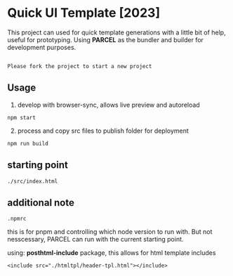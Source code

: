 # Quick UI Template [2023]
This project can used for quick template generations with a little bit of help, useful for prototyping.
Using **PARCEL** as the bundler and builder for development purposes.

```

Please fork the project to start a new project

```

## Usage
1. develop with browser-sync, allows live preview and autoreload 
```
npm start
```

2. process and copy src files to publish folder for deployment
```
npm run build
```

## starting point
```
./src/index.html
```

## additional note
```
.npmrc
```
this is for pnpm and controlling which node version to run with. But not nesscessary, PARCEL can run with the current starting point.

using: **posthtml-include** package, this allows for html template includes

``` example
<include src="./htmltpl/header-tpl.html"></include>
```
